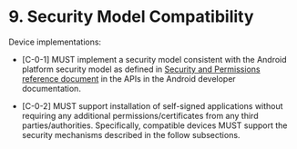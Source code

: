 # 9\. Security Model Compatibility

Device implementations:

*    [C-0-1] MUST implement a security model consistent
with the Android platform security model as defined in [Security and Permissions reference document](http://developer.android.com/guide/topics/security/permissions.html)
in the APIs in the Android developer documentation.

*    [C-0-2] MUST support installation of self-signed
applications without requiring any additional permissions/certificates from any
third parties/authorities. Specifically, compatible devices MUST support the
security mechanisms described in the follow subsections.
